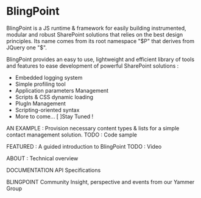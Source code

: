 BlingPoint
==========

BlingPoint is a JS runtime &amp; framework for easily building instrumented, modular and robust SharePoint solutions that relies on the best design principles.
Its name comes from its root namespace "$P" that derives from JQuery one "$".

BlingPoint provides an easy to use, lightweight and efficient library of tools and features to ease development of powerful SharePoint solutions :
- Embedded logging system
- Simple profiling tool
- Application parameters Management
- Scripts & CSS dynamic loading
- PlugIn Management
- Scripting-oriented syntax
- More to come... [ ]Stay Tuned !

AN EXAMPLE :
Provision necessary content types & lists for a simple contact management solution.
TODO : Code sample

FEATURED : 
A guided introduction to BlingPoint
TODO : Video

ABOUT :
Technical overview

DOCUMENTATION
API Specifications

BLINGPOINT Community
Insight, perspective and events from our Yammer Group

